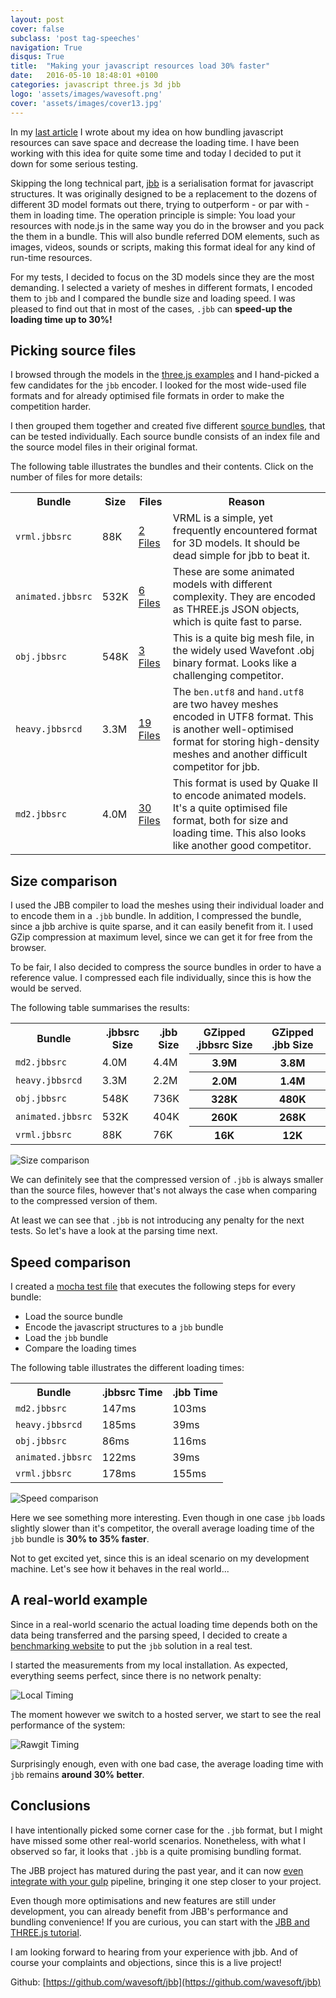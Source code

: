 ```yaml
---
layout: post
cover: false
subclass: 'post tag-speeches'
navigation: True
disqus: True
title:  "Making your javascript resources load 30% faster"
date:   2016-05-10 18:48:01 +0100
categories: javascript three.js 3d jbb
logo: 'assets/images/wavesoft.png'
cover: 'assets/images/cover13.jpg'
---
```


In my [last article](/javascript-binary-bundles) I wrote about my idea on how bundling javascript resources can save space and decrease the loading time. I have been working with this idea for quite some time and today I decided to put it down for some serious testing.

Skipping the long technical part, [jbb](https://github.com/wavesoft/jbb) is a serialisation format for javascript structures. It was originally designed to be a replacement to the dozens of different 3D model formats out there, trying to outperform - or par with - them in loading time. The operation principle is simple: You load your resources with node.js in the same way you do in the browser and you pack the them in a bundle. This will also bundle referred DOM elements, such as images, videos, sounds or scripts, making this format ideal for any kind of run-time resources. 

For my tests, I decided to focus on the 3D models since they are the most demanding. I selected a variety of meshes in different formats, I encoded them to `jbb` and I compared the bundle size and loading speed. I was pleased to find out that in most of the cases, `.jbb` can **speed-up the loading time up to 30%!**

## Picking source files

I browsed through the models in the [three.js examples](https://github.com/mrdoob/three.js/tree/master/examples) and I hand-picked a few candidates for the `jbb` encoder. I looked for the most wide-used file formats and for already optimised file formats in order to make the competition harder.

I then grouped them together and created five different [source bundles](https://github.com/wavesoft/jbb#creating-a-bundle), that can be tested individually. Each source bundle consists of an index file and the source model files in their original format.

The following table illustrates the bundles and their contents. Click on the number of files for more details:

<table>
    <tr>
        <th>Bundle</th>
        <th>Size</th>
        <th>Files</th>
        <th>Reason</th>
    </tr>
    <tr>
        <td><code>vrml.jbbsrc</code></td>
        <td>88K</td>
        <td>
            <a href="https://github.com/wavesoft/jbb-tests/tree/master/bundles/vrml.jbbsrc" target="_blank">2 Files</a>
        </td>
        <td>
            VRML is a simple, yet frequently encountered format for 3D models. It should be dead simple for jbb to beat it.
        </td>
    </tr>
    <tr>
        <td><code>animated.jbbsrc</code></td>
        <td>532K</td>
        <td>
            <a href="https://github.com/wavesoft/jbb-tests/tree/master/bundles/animated.jbbsrc" target="_blank">6 Files</a>
        </td>
        <td>
            These are some animated models with different complexity. They are encoded as THREE.js JSON objects, which is quite fast to parse.
        </td>
    </tr>
    <tr>
        <td><code>obj.jbbsrc</code></td>
        <td>548K</td>
        <td>
            <a href="https://github.com/wavesoft/jbb-tests/tree/master/bundles/obj.jbbsrc" target="_blank">3 Files</a>
        </td>
        <td>
            This is a quite big mesh file, in the widely used Wavefont .obj binary format. Looks like a challenging competitor.
        </td>
    </tr>
    <tr>
        <td><code>heavy.jbbsrcd</code></td>
        <td>3.3M</td>
        <td>
            <a href="https://github.com/wavesoft/jbb-tests/tree/master/bundles/heavy.jbbsrc" target="_blank">19 Files</a>
        </td>
        <td>
            The <code>ben.utf8</code> and <code>hand.utf8</code> are two havey meshes encoded in UTF8 format. This is another well-optimised format for storing high-density meshes and another difficult competitor for jbb.
        </td>
    </tr>
    <tr>
        <td><code>md2.jbbsrc</code></td>
        <td>4.0M</td>
        <td>
            <a href="https://github.com/wavesoft/jbb-tests/tree/master/bundles/md2.jbbsrc" target="_blank">30 Files</a>
        </td>
        <td>
            This format is used by Quake II to encode animated models. It's a quite optimised file format, both for size and loading time. This also looks like another good competitor.
        </td>
    </tr>
</table>

## Size comparison

I used the JBB compiler to load the meshes using their individual loader and to encode them in a `.jbb` bundle. In addition, I compressed the bundle, since a jbb archive is quite sparse, and it can easily benefit from it. I used GZip compression at maximum level, since we can get it for free from the browser. 

To be fair, I also decided to compress the source bundles in order to have a reference value. I compressed each file individually, since this is how the would be served.

The following table summarises the results:

<table>
    <tr>
        <th>Bundle</th>
        <th>.jbbsrc Size</th>
        <th>.jbb Size</th>
        <th>GZipped .jbbsrc Size</th>
        <th>GZipped .jbb Size</th>
    </tr>
    <tr>
        <td><code>md2.jbbsrc</code></td>
        <td>4.0M</td>
        <td>4.4M</td>
        <th>3.9M</th>
        <th>3.8M</th>
    </th>
    <tr>
        <td><code>heavy.jbbsrcd</code></td>
        <td>3.3M</td>
        <td>2.2M</td>
        <th>2.0M</th>
        <th>1.4M</th>
    </th>
    <tr>
        <td><code>obj.jbbsrc</code></td>
        <td>548K</td>
        <td>736K</td>
        <th>328K</th>
        <th>480K</th>
    </th>
    <tr>
        <td><code>animated.jbbsrc</code></td>
        <td>532K</td>
        <td>404K</td>
        <th>260K</th>
        <th>268K</th>
    </th>
    <tr>
        <td><code>vrml.jbbsrc</code></td>
        <td>88K</td>
        <td>76K</td>
        <th>16K</th>
        <th>12K</th>
    </th>
</table>

<img src="/assets/images/jbb-plot-size.png" alt="Size comparison" />

We can definitely see that the compressed version of `.jbb` is always smaller than the source files, however that's not always the case when comparing to the compressed version of them.

At least we can see that `.jbb` is not introducing any penalty for the next tests. So let's have a look at the parsing time next.

## Speed comparison

I created a [mocha test file](https://github.com/wavesoft/jbb/blob/master/test/test-three.js) that executes the following steps for every bundle:

 * Load the source bundle
 * Encode the javascript structures to a `jbb` bundle
 * Load the `jbb` bundle 
 * Compare the loading times

The following table illustrates the different loading times:

<table>
    <tr>
        <th>Bundle</th>
        <th>.jbbsrc Time</th>
        <th>.jbb Time</th>
    </tr>
    <tr>
        <td><code>md2.jbbsrc</code></td>
        <td>147ms</td>
        <td>103ms</td>
    </th>
    <tr>
        <td><code>heavy.jbbsrcd</code></td>
        <td>185ms</td>
        <td>39ms</td>
    </th>
    <tr>
        <td><code>obj.jbbsrc</code></td>
        <td>86ms</td>
        <td>116ms</td>
    </th>
    <tr>
        <td><code>animated.jbbsrc</code></td>
        <td>122ms</td>
        <td>39ms</td>
    </th>
    <tr>
        <td><code>vrml.jbbsrc</code></td>
        <td>178ms</td>
        <td>155ms</td>
    </th>
</table>

<img src="/assets/images/jbb-plot-speed.png" alt="Speed comparison" />

Here we see something more interesting. Even though in one case `jbb` loads slightly slower than it's competitor, the overall average loading time of the `jbb` bundle is **30% to 35% faster**.

Not to get excited yet, since this is an ideal scenario on my development machine. Let's see how it behaves in the real world...

## A real-world example

Since in a real-world scenario the actual loading time depends both on the data being transferred and the parsing speed, I decided to create a [benchmarking website](https://cdn.rawgit.com/wavesoft/jbb-tests/7d71eb26378860d4059097f3ee6d41fb0940299b/jbb_test_timing.html) to put the `jbb` solution in a real test.

I started the measurements from my local installation. As expected, everything seems perfect, since there is no network penalty:

<img src="/assets/images/jbb-timing-local.png" alt="Local Timing" />

The moment however we switch to a hosted server, we start to see the real performance of the system:

<img src="/assets/images/jbb-timing-rawgit-https.png" alt="Rawgit Timing" />

Surprisingly enough, even with one bad case, the average loading time with `jbb` remains **around 30% better**.

## Conclusions

I have intentionally picked some corner case for the `.jbb` format, but I might have missed some other real-world scenarios. Nonetheless, with what I observed so far, it looks that `.jbb` is a quite promising bundling format.

The JBB project has matured during the past year, and it can now [even integrate with your gulp](https://github.com/wavesoft/gulp-jbb) pipeline, bringing it one step closer to your project.

Even though more optimisations and new features are still under development, you can already benefit from JBB's performance and bundling convenience! If you are curious, you can start with the [JBB and THREE.js tutorial](https://github.com/wavesoft/jbb/blob/master/doc/Tutorial%201%20-%20THREEjs/Using%20with%20THREEjs.md).

I am looking forward to hearing from your experience with jbb. And of course your complaints and objections, since this is a live project!

Github: [https://github.com/wavesoft/jbb](https://github.com/wavesoft/jbb)
